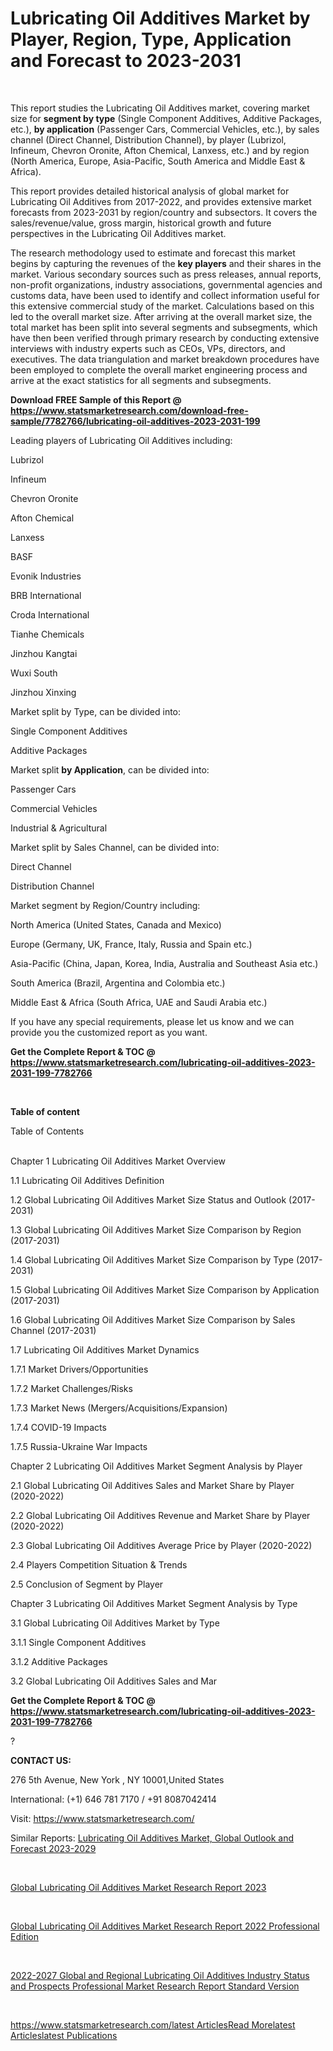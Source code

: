 <h1>Lubricating Oil Additives Market by Player, Region, Type, Application and Forecast to 2023-2031</h1><br/><p>This report studies the Lubricating Oil Additives market, covering market size for <strong>segment by type</strong> (Single Component Additives, Additive Packages, etc.), <strong>by application</strong> (Passenger Cars, Commercial Vehicles, etc.), by sales channel (Direct Channel, Distribution Channel), by player (Lubrizol, Infineum, Chevron Oronite, Afton Chemical, Lanxess, etc.) and by region (North America, Europe, Asia-Pacific, South America and Middle East & Africa).</p>
 
 
 
 <p>This report provides detailed historical analysis of global market for Lubricating Oil Additives from 2017-2022, and provides extensive market forecasts from 2023-2031 by region/country and subsectors. It covers the sales/revenue/value, gross margin, historical growth and future perspectives in the Lubricating Oil Additives market.</p>
 
 
 
 <p>The research methodology used to estimate and forecast this market begins by capturing the revenues of the <strong>key players</strong> and their shares in the market. Various secondary sources such as press releases, annual reports, non-profit organizations, industry associations, governmental agencies and customs data, have been used to identify and collect information useful for this extensive commercial study of the market. Calculations based on this led to the overall market size. After arriving at the overall market size, the total market has been split into several segments and subsegments, which have then been verified through primary research by conducting extensive interviews with industry experts such as CEOs, VPs, directors, and executives. The data triangulation and market breakdown procedures have been employed to complete the overall market engineering process and arrive at the exact statistics for all segments and subsegments.</p>
 
 
 
 <p><strong>Download FREE Sample of this Report @ <a href="https://www.statsmarketresearch.com/download-free-sample/7782766/lubricating-oil-additives-2023-2031-199">https://www.statsmarketresearch.com/download-free-sample/7782766/lubricating-oil-additives-2023-2031-199</a></strong></p>
 
 
 
 <p>Leading players of Lubricating Oil Additives including:</p>
 
 
 
 <p>Lubrizol</p>
 
 
 
 <p>Infineum</p>
 
 
 
 <p>Chevron Oronite</p>
 
 
 
 <p>Afton Chemical</p>
 
 
 
 <p>Lanxess</p>
 
 
 
 <p>BASF</p>
 
 
 
 <p>Evonik Industries</p>
 
 
 
 <p>BRB International</p>
 
 
 
 <p>Croda International</p>
 
 
 
 <p>Tianhe Chemicals</p>
 
 
 
 <p>Jinzhou Kangtai</p>
 
 
 
 <p>Wuxi South</p>
 
 
 
 <p>Jinzhou Xinxing</p>
 
 
 
 <p>Market split by Type, can be divided into:</p>
 
 
 
 <p>Single Component Additives</p>
 
 
 
 <p>Additive Packages</p>
 
 
 
 <p>Market split <strong>by Application</strong>, can be divided into:</p>
 
 
 
 <p>Passenger Cars</p>
 
 
 
 <p>Commercial Vehicles</p>
 
 
 
 <p>Industrial & Agricultural</p>
 
 
 
 <p>Market split by Sales Channel, can be divided into:</p>
 
 
 
 <p>Direct Channel</p>
 
 
 
 <p>Distribution Channel</p>
 
 
 
 <p>Market segment by Region/Country including:</p>
 
 
 
 <p>North America (United States, Canada and Mexico)</p>
 
 
 
 <p>Europe (Germany, UK, France, Italy, Russia and Spain etc.)</p>
 
 
 
 <p>Asia-Pacific (China, Japan, Korea, India, Australia and Southeast Asia etc.)</p>
 
 
 
 <p>South America (Brazil, Argentina and Colombia etc.)</p>
 
 
 
 <p>Middle East & Africa (South Africa, UAE and Saudi Arabia etc.)</p>
 
 
 
 <p>If you have any special requirements, please let us know and we can provide you the customized report as you want.</p>
 
 
 
 <div><b>Get the Complete Report & TOC @ <a href="https://www.statsmarketresearch.com/lubricating-oil-additives-2023-2031-199-7782766">https://www.statsmarketresearch.com/lubricating-oil-additives-2023-2031-199-7782766</a></b></div>
 
 
 
 <p><br />
 
 <b>Table of content</b></p>
 
 
 
 <p>Table of Contents<br />
 
 <br />
 
 Chapter 1 Lubricating Oil Additives Market Overview<br />
 
 1.1 Lubricating Oil Additives Definition<br />
 
 1.2 Global Lubricating Oil Additives Market Size Status and Outlook (2017-2031)<br />
 
 1.3 Global Lubricating Oil Additives Market Size Comparison by Region (2017-2031)<br />
 
 1.4 Global Lubricating Oil Additives Market Size Comparison by Type (2017-2031)<br />
 
 1.5 Global Lubricating Oil Additives Market Size Comparison by Application (2017-2031)<br />
 
 1.6 Global Lubricating Oil Additives Market Size Comparison by Sales Channel (2017-2031)<br />
 
 1.7 Lubricating Oil Additives Market Dynamics<br />
 
 1.7.1 Market Drivers/Opportunities<br />
 
 1.7.2 Market Challenges/Risks<br />
 
 1.7.3 Market News (Mergers/Acquisitions/Expansion)<br />
 
 1.7.4 COVID-19 Impacts<br />
 
 1.7.5 Russia-Ukraine War Impacts<br />
 
 Chapter 2 Lubricating Oil Additives Market Segment Analysis by Player<br />
 
 2.1 Global Lubricating Oil Additives Sales and Market Share by Player (2020-2022)<br />
 
 2.2 Global Lubricating Oil Additives Revenue and Market Share by Player (2020-2022)<br />
 
 2.3 Global Lubricating Oil Additives Average Price by Player (2020-2022)<br />
 
 2.4 Players Competition Situation & Trends<br />
 
 2.5 Conclusion of Segment by Player<br />
 
 Chapter 3 Lubricating Oil Additives Market Segment Analysis by Type<br />
 
 3.1 Global Lubricating Oil Additives Market by Type<br />
 
 3.1.1 Single Component Additives<br />
 
 3.1.2 Additive Packages<br />
 
 3.2 Global Lubricating Oil Additives Sales and Mar</p>
 
 
 
 <div><b>Get the Complete Report & TOC @ <a href="https://www.statsmarketresearch.com/lubricating-oil-additives-2023-2031-199-7782766">https://www.statsmarketresearch.com/lubricating-oil-additives-2023-2031-199-7782766</a></b></div>
 
 
 
 <p>? </p>
 
 
 
 <p><b>CONTACT US:</b><br />
 
 276 5th Avenue, New York , NY 10001,United States<br />
 
 International: (+1) 646 781 7170 / +91 8087042414<br />
 
 Visit: <a href="https://www.statsmarketresearch.com/">https://www.statsmarketresearch.com/</a><br />
 
 Similar Reports: <a href="https://www.statsmarketresearch.com/lubricating-oil-additives-2023-2031-199-7782766">Lubricating Oil Additives Market, Global Outlook and Forecast 2023-2029</a><br />
 
 <br />
 
 <a href="https://www.statsmarketresearch.com/lubricating-oil-additives-2023-2031-199-7782766">Global Lubricating Oil Additives Market Research Report 2023</a><br />
 
 <br />
 
 <a href="https://www.statsmarketresearch.com/lubricating-oil-additives-2023-2031-199-7782766">Global Lubricating Oil Additives Market Research Report 2022 Professional Edition</a><br />
 
 <br />
 
 <a href="https://www.statsmarketresearch.com/lubricating-oil-additives-2023-2031-199-7782766">2022-2027 Global and Regional Lubricating Oil Additives Industry Status and Prospects Professional Market Research Report Standard Version</a><br />
 
 <br />
 
 <a href="https://gyeongbokgung.com">https://www.statsmarketresearch.com/</a><a href="https://hallyeomaritime.com">latest Articles</a><a href="https://jingwansa.com">Read More</a><a href="https://nguoiviet.jp/">latest Articles</a><a href="https://www.intelmarketresearch.com/">latest Publications</a></p>